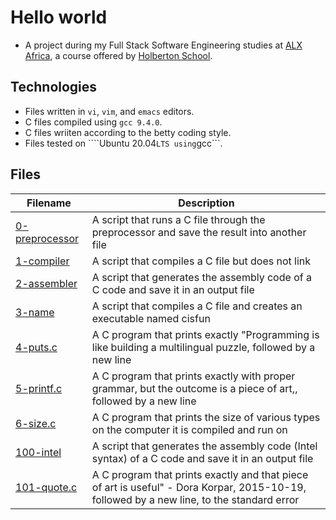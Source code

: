# Hello world

- A project during my Full Stack Software Engineering studies at [ALX Africa](https://www.alxafrica.com/software-engineering-2022/), a course offered by [Holberton School](https://www.holbertonschool.com/). 

## Technologies 

- Files written in ```vi```, ```vim```, and ```emacs``` editors. 
- C files compiled using ```gcc 9.4.0```.
- C files wriiten according to the betty coding style.
- Files tested on ````Ubuntu 20.04``` LTS using ```gcc```.

## Files

| Filename  | Description |
| ---  | --- |
|[0-preprocessor](0-preprocessor) | A script that runs a C file through the preprocessor and save the result into another file|
|[1-compiler ](1-compiler) | A  script that compiles a C file but does not link|
|[2-assembler](2-assembler)| A script that generates the assembly code of a C code and save it in an output file| 
|[3-name](3-name) | A script that compiles a C file and creates an executable named cisfun|
|[4-puts.c](4-puts.c)| A C program that prints exactly "Programming is like building a multilingual puzzle, followed by a new line |
|[5-printf.c](5-printf.c) | A C program that prints exactly with proper grammar, but the outcome is a piece of art,, followed by a new line|
|[6-size.c](6-size.c) | A C program that prints the size of various types on the computer it is compiled and run on|
|[100-intel](100-intel) | A script that generates the assembly code (Intel syntax) of a C code and save it in an output file|
|[101-quote.c](101-quote.c) | A C program that prints exactly and that piece of art is useful" - Dora Korpar, 2015-10-19, followed by a new line, to the standard error|
